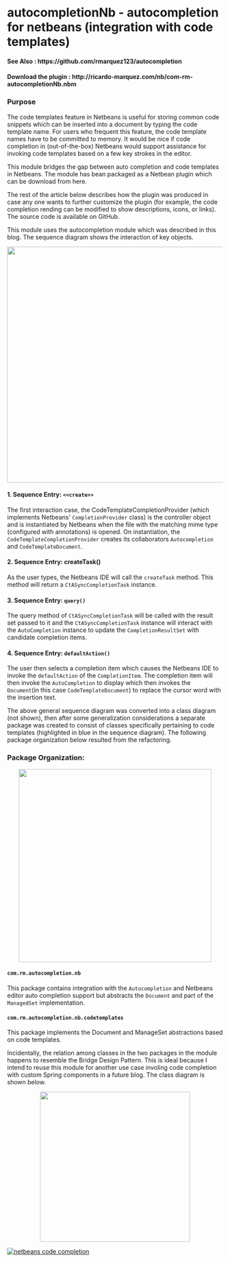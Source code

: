 # autocompletionNb - autocompletion for netbeans (integration with code templates) 
<h4>See Also : https://github.com/rmarquez123/autocompletion</h4>
<h4>Download the plugin : http://ricardo-marquez.com/nb/com-rm-autocompletionNb.nbm</h4>
<h3>Purpose</h3> 
The code templates feature in Netbeans is useful for storing common code snippets which can be inserted into a document by typing the code template name.   For users who frequent this feature, the code template names have to be committed to memory.   It would be nice if code completion in (out-of-the-box) Netbeans would support assistance for invoking code templates based on a few key strokes in the editor.  

This module bridges the gap between auto completion and code templates in Netbeans.  The module has bean packaged as a Netbean plugin which can be download from here.  

The rest of the article below describes how the plugin was produced in case any one wants to further customize the plugin (for example, the code completion rending can be modified to show descriptions, icons, or links).  The source code is available on GitHub. 

This module uses the autocompletion module which was described in this blog.  The sequence diagram shows the interaction of key objects.

  <div align="center" width="1200px"> 
    <img src="http://ricardo-marquez.com/rm/assets/images/sequence-diagram-autocompletionnb.svg" alt="" height="550px">
  </div> 

<h4>1. Sequence Entry: <code>&lt;&lt;create&gt;&gt;</code> </h4>
The first interaction case, the CodeTemplateCompletionProvider (which implements Netbeans' <code>CompletionProvider</code> class) is the controller object and is instantiated by Netbeans when the file with the matching mime type (configured with annotations) is opened.  On instantiation, the <code>CodeTemplateCompletionProvider</code> creates its collaborators <code>Autocompletion</code> and <code>CodeTemplateDocument</code>.  

<h4>2. Sequence Entry:  createTask() </h4>
As the user types, the Netbeans IDE will call the <code>createTask</code> method.  This method will return a <code>CtASyncCompletionTask</code> instance.  

<h4>3. Sequence Entry: <code>query()</code> </h4>
The query method of <code>CtASyncCompletionTask</code> will be called with the result set passed to it and the <code>CtASyncCompletionTask</code> instance will interact with the <code>AutoCompletion</code> instance to update the <code>CompletionResultSet</code> with candidate completion items.    

<h4>4. Sequence Entry: <code>defaultAction()</code> </h4>
The user then selects a completion item which causes the Netbeans IDE to invoke the <code>defaultAction</code> of the <code>CompletionItem</code>.  The completion item will then invoke the <code>AutoCompletion</code> to display which then invokes the <code>Document</code>(in this case <code>CodeTemplateDocument</code>) to replace the cursor word with the insertion text.  

The above general sequence diagram was converted into a class diagram (not shown), then after some generalization considerations a separate package was created to consist of classes specifically pertaining to code templates (highlighted in blue in the sequence diagram).  The following package organization below resulted from the refactoring. 

<h3>Package Organization: </h3>
  <div align="center" width="1200px"> 
    <img src="http://ricardo-marquez.com/rm/assets/images/autocompletion-nb-packages-384x422.png" alt="" height="450px">
  </div> 
  
<h4><code>com.rm.autocompletion.nb</code> </h4>
This package contains integration with the <code>Autocompletion</code> and Netbeans editor auto completion support but abstracts the <code>Document</code> and part of the <code>ManagedSet</code> implementation.  
<h4><code>com.rm.autocompletion.nb.codetemplates</code></h4>
This package implements the Document and ManageSet abstractions based on code templates.  

Incidentally, the relation among classes in the two packages in the module happens to resemble the Bridge Design Pattern.   This is ideal because I intend to reuse this module for another use case involing code completion with custom Spring components in a future blog. The class diagram is shown below.
  <div align="center" width="1200px"> 
    <img src="http://ricardo-marquez.com/rm/assets/images/class-diagram-autocompletion-nb.svg" alt="" height="350px">
  </div> 
  

[![netbeans code completion](https://img.youtube.com/vi/kIvnGBucGko/0.jpg)](http://www.youtube.com/watch?v=kIvnGBucGko)
